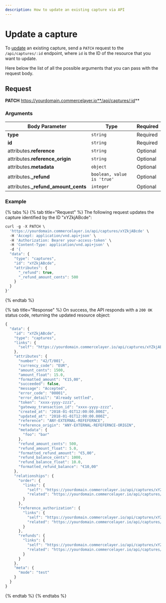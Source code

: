 ```yaml
---
description: How to update an existing capture via API
---
```


# Update a capture

To [update](https://docs.commercelayer.io/developers/updating-resources) an existing capture, send a `PATCH` request to the `/api/captures/:id` endpoint, where `id` is the ID of the resource that you want to update.

Here below the list of all the possible arguments that you can pass with the request body.

## Request

**PATCH** https://yourdomain.commercelayer.io**/api/captures/:id**

### Arguments

| Body Parameter                         | Type                       | Required |
| -------------------------------------- | -------------------------- | -------- |
| **type**                               | `string`                   | Required |
| **id**                                 | `string`                   | Required |
| attributes.**reference**               | `string`                   | Optional |
| attributes.**reference\_origin**       | `string`                   | Optional |
| attributes.**metadata**                | `object`                   | Optional |
| attributes.**\_refund**                | `boolean, value is 'true'` | Optional |
| attributes.**\_refund\_amount\_cents** | `integer`                  | Optional |

### Example

{% tabs %}
{% tab title="Request" %}
The following request updates the capture identified by the ID "xYZkjABcde":

```javascript
curl -g -X PATCH \
  'https://yourdomain.commercelayer.io/api/captures/xYZkjABcde' \
  -H 'Accept: application/vnd.api+json' \
  -H 'Authorization: Bearer your-access-token' \
  -H 'Content-Type: application/vnd.api+json' \
  -d '{
  "data": {
    "type": "captures",
    "id": "xYZkjABcde",
    "attributes": {
      "_refund": true,
      "_refund_amount_cents": 500
    }
  }
}'
```
{% endtab %}

{% tab title="Response" %}
On success, the API responds with a `200 OK` status code, returning the updated resource object:

```javascript
{
  "data": {
    "id": "xYZkjABcde",
    "type": "captures",
    "links": {
      "self": "https://yourdomain.commercelayer.io/api/captures/xYZkjABcde"
    },
    "attributes": {
      "number": "42/T/001",
      "currency_code": "EUR",
      "amount_cents": 1500,
      "amount_float": 15.0,
      "formatted_amount": "€15,00",
      "succeeded": false,
      "message": "Accepted",
      "error_code": "00001",
      "error_detail": "Already settled",
      "token": "xxxx-yyyy-zzzz",
      "gateway_transaction_id": "xxxx-yyyy-zzzz",
      "created_at": "2018-01-01T12:00:00.000Z",
      "updated_at": "2018-01-01T12:00:00.000Z",
      "reference": "ANY-EXTERNAL-REFEFERNCE",
      "reference_origin": "ANY-EXTERNAL-REFEFERNCE-ORIGIN",
      "metadata": {
        "foo": "bar"
      },
      "refund_amount_cents": 500,
      "refund_amount_float": 5.0,
      "formatted_refund_amount": "€5,00",
      "refund_balance_cents": 1000,
      "refund_balance_float": 10.0,
      "formatted_refund_balance": "€10,00"
    },
    "relationships": {
      "order": {
        "links": {
          "self": "https://yourdomain.commercelayer.io/api/captures/xYZkjABcde/relationships/order",
          "related": "https://yourdomain.commercelayer.io/api/captures/xYZkjABcde/order"
        }
      },
      "reference_authorization": {
        "links": {
          "self": "https://yourdomain.commercelayer.io/api/captures/xYZkjABcde/relationships/reference_authorization",
          "related": "https://yourdomain.commercelayer.io/api/captures/xYZkjABcde/reference_authorization"
        }
      },
      "refunds": {
        "links": {
          "self": "https://yourdomain.commercelayer.io/api/captures/xYZkjABcde/relationships/refunds",
          "related": "https://yourdomain.commercelayer.io/api/captures/xYZkjABcde/refunds"
        }
      }
    },
    "meta": {
      "mode": "test"
    }
  }
}
```
{% endtab %}
{% endtabs %}
